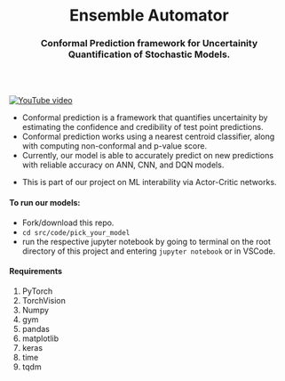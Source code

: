 <h1 align="center">
  Ensemble Automator
</h1>

<h3 align="center">
  Conformal Prediction framework for Uncertainity Quantification of Stochastic Models.
  <br>
</h3>

<br><br>


[![YouTube video](http://img.youtube.com/vi/4x1ZGhMcaI0/0.jpg)](https://www.youtube.com/watch?v=4x1ZGhMcaI0 "Demo YouTube video")


- Conformal prediction is a framework that quantifies uncertainity by estimating the confidence and credibility of test point predictions.
- Conformal prediction works using a nearest centroid classifier, along with computing non-conformal and p-value score.
- Currently, our model is able to accurately predict on new predictions with reliable accuracy on ANN, CNN, and DQN models.
* This is part of our project on ML interability via Actor-Critic networks.


#### To run our models:

- Fork/download this repo.
- `cd src/code/pick_your_model`
- run the respective jupyter notebook by going to terminal on the root directory of this project and entering `jupyter notebook` or in VSCode.

#### Requirements

1. PyTorch
2. TorchVision
3. Numpy
4. gym
5. pandas
6. matplotlib
7. keras
8. time
9. tqdm 

